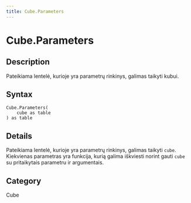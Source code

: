 ```yaml
---
title: Cube.Parameters
---
```


# Cube.Parameters


## Description

Pateikiama lentelė, kurioje yra parametrų rinkinys, galimas taikyti kubui.


## Syntax

```powerquery
Cube.Parameters(
    cube as table
) as table
```


## Details

Pateikiama lentelė, kurioje yra parametrų rinkinys, galimas taikyti <code>cube</code>. Kiekvienas parametras yra funkcija, kurią galima iškviesti norint gauti <code>cube</code> su pritaikytais parametru ir argumentais.



## Category
Cube
